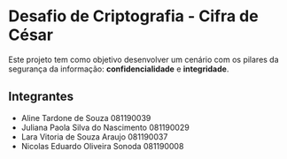 # Desafio de Criptografia - Cifra de César

Este projeto tem como objetivo desenvolver um cenário com os pilares da segurança da informação: **confidencialidade** e **integridade**.


## Integrantes

- Aline Tardone de Souza 081190039
- Juliana Paola Silva do Nascimento 081190029
- Lara Vitoria de Souza Araujo 081190037
- Nicolas Eduardo Oliveira Sonoda 081190008
